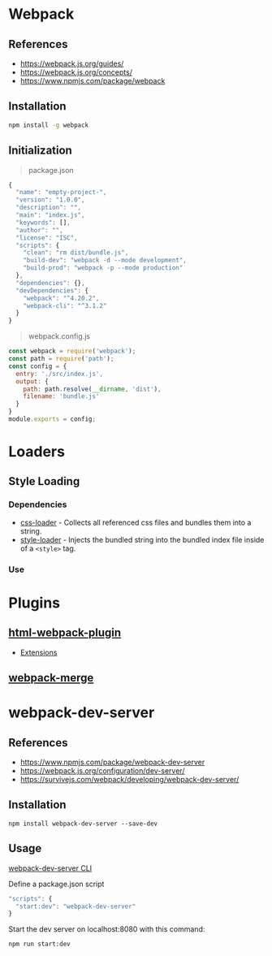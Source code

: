 # Webpack
## References
* https://webpack.js.org/guides/
* https://webpack.js.org/concepts/
* https://www.npmjs.com/package/webpack
## Installation
```bash
npm install -g webpack
```
## Initialization
> package.json
```js
{
  "name": "empty-project-",
  "version": "1.0.0",
  "description": "",
  "main": "index.js",
  "keywords": [],
  "author": "",
  "license": "ISC",
  "scripts": {
    "clean": "rm dist/bundle.js",
    "build-dev": "webpack -d --mode development",
    "build-prod": "webpack -p --mode production"
  },
  "dependencies": {},
  "devDependencies": {
    "webpack": "^4.20.2",
    "webpack-cli": "^3.1.2"
  }
}
```

> webpack.config.js
```js
const webpack = require('webpack');
const path = require('path');
const config = {
  entry: './src/index.js',
  output: {
    path: path.resolve(__dirname, 'dist'),
    filename: 'bundle.js'
  }
}
module.exports = config;
```
# Loaders
## Style Loading
### Dependencies
* [css-loader](https://github.com/webpack-contrib/css-loader) - Collects all referenced css files and bundles them into a string.
* [style-loader](https://github.com/webpack-contrib/css-loader) - Injects the bundled string into the bundled index file inside of a `<style>` tag.
### Use

# Plugins
## [html-webpack-plugin](https://github.com/jantimon/html-webpack-plugin)
* [Extensions](https://survivejs.com/webpack/developing/getting-started/#htmlwebpackplugin-extensions)
## [webpack-merge](https://github.com/survivejs/webpack-merge)

# webpack-dev-server
## References
* https://www.npmjs.com/package/webpack-dev-server
* https://webpack.js.org/configuration/dev-server/
* https://survivejs.com/webpack/developing/webpack-dev-server/

## Installation
`npm install webpack-dev-server --save-dev`
## Usage
[webpack-dev-server CLI](https://webpack.js.org/api/cli/)

Define a package.json script
```js
"scripts": {
  "start:dev": "webpack-dev-server"
}
```
Start the dev server on localhost:8080 with this command:

`npm run start:dev`
      